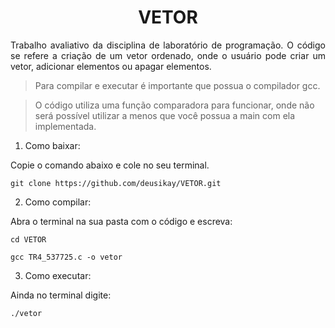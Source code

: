 <h1 align="center">
    <a>VETOR </a>
</h1>
<p align="justify">Trabalho avaliativo da disciplina de laboratório de programação. O código se refere a criação de um vetor ordenado, onde o usuário pode criar um vetor, adicionar elementos ou apagar elementos.</p>

>Para compilar e executar é importante que possua o compilador gcc.

>O código utiliza uma função comparadora para funcionar, onde não será possível utilizar a menos que você possua a main com ela implementada.

1. Como baixar:

Copie o comando abaixo e cole no seu terminal.


    git clone https://github.com/deusikay/VETOR.git


2. Como compilar:

 Abra o terminal na sua pasta com o código e escreva:
	  
    cd VETOR
    
    gcc TR4_537725.c -o vetor
    
3. Como executar:

 Ainda no terminal digite:
	
  
    ./vetor
  
  
